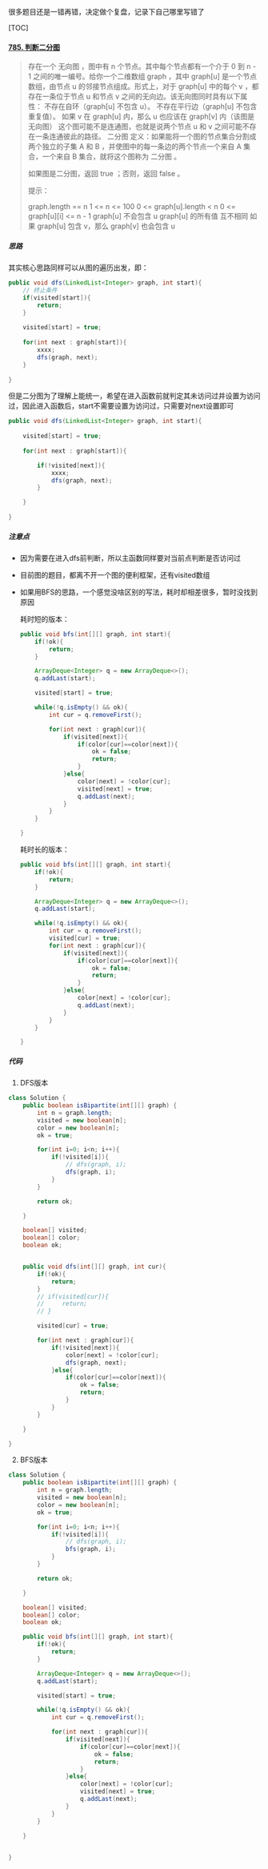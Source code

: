 很多题目还是一错再错，决定做个复盘，记录下自己哪里写错了



[TOC]

#### [785. 判断二分图](https://leetcode-cn.com/problems/is-graph-bipartite/)

> 存在一个 无向图 ，图中有 n 个节点。其中每个节点都有一个介于 0 到 n - 1 之间的唯一编号。给你一个二维数组 graph ，其中 graph[u] 是一个节点数组，由节点 u 的邻接节点组成。形式上，对于 graph[u] 中的每个 v ，都存在一条位于节点 u 和节点 v 之间的无向边。该无向图同时具有以下属性：
> 不存在自环（graph[u] 不包含 u）。
> 不存在平行边（graph[u] 不包含重复值）。
> 如果 v 在 graph[u] 内，那么 u 也应该在 graph[v] 内（该图是无向图）
> 这个图可能不是连通图，也就是说两个节点 u 和 v 之间可能不存在一条连通彼此的路径。
> 二分图 定义：如果能将一个图的节点集合分割成两个独立的子集 A 和 B ，并使图中的每一条边的两个节点一个来自 A 集合，一个来自 B 集合，就将这个图称为 二分图 。
>
> 如果图是二分图，返回 true ；否则，返回 false 。
>
> 
>
> 提示：
>
> graph.length == n
> 1 <= n <= 100
> 0 <= graph[u].length < n
> 0 <= graph[u][i] <= n - 1
> graph[u] 不会包含 u
> graph[u] 的所有值 互不相同
> 如果 graph[u] 包含 v，那么 graph[v] 也会包含 u



##### 思路

其实核心思路同样可以从图的遍历出发，即：

```java
public void dfs(LinkedList<Integer> graph, int start){
	// 终止条件
    if(visited[start]){
        return;
    }
        
	visited[start] = true;
    
    for(int next : graph[start]){
        xxxx;
        dfs(graph, next);
    }
    
}
```

但是二分图为了理解上能统一，希望在进入函数前就判定其未访问过并设置为访问过，因此进入函数后，start不需要设置为访问过，只需要对next设置即可

```java
public void dfs(LinkedList<Integer> graph, int start){
        
	visited[start] = true;
    
    for(int next : graph[start]){

        if(!visited[next]){
            xxxx;
            dfs(graph, next);
        }

    }
    
}
```





##### 注意点

- 因为需要在进入dfs前判断，所以主函数同样要对当前点判断是否访问过

- 目前图的题目，都离不开一个图的便利框架，还有visited数组

- 如果用BFS的思路，一个感觉没啥区别的写法，耗时却相差很多，暂时没找到原因

  耗时短的版本：

  ```java
  public void bfs(int[][] graph, int start){
      if(!ok){
          return;
      }
  
      ArrayDeque<Integer> q = new ArrayDeque<>();
      q.addLast(start);
  
      visited[start] = true;
  
      while(!q.isEmpty() && ok){
          int cur = q.removeFirst();
  
          for(int next : graph[cur]){
              if(visited[next]){
                  if(color[cur]==color[next]){
                      ok = false;
                      return;
                  }
              }else{
                  color[next] = !color[cur];
                  visited[next] = true;
                  q.addLast(next);
              }
          }
      }
  
  }
  ```

  耗时长的版本：

  ```java
  public void bfs(int[][] graph, int start){
      if(!ok){
          return;
      }
  
      ArrayDeque<Integer> q = new ArrayDeque<>();
      q.addLast(start);
  
      while(!q.isEmpty() && ok){
          int cur = q.removeFirst();
          visited[cur] = true;
          for(int next : graph[cur]){
              if(visited[next]){
                  if(color[cur]==color[next]){
                      ok = false;
                      return;
                  }
              }else{
                  color[next] = !color[cur];
                  q.addLast(next);
              }
          }
      }
  
  }
  ```

  





##### 代码

1. DFS版本

```java
class Solution {
    public boolean isBipartite(int[][] graph) {
        int n = graph.length;        
        visited = new boolean[n];
        color = new boolean[n];
        ok = true;

        for(int i=0; i<n; i++){
            if(!visited[i]){
                // dfs(graph, i);
                dfs(graph, i);
            }
        }

        return ok;

    }

    boolean[] visited;
    boolean[] color;
    boolean ok;


    public void dfs(int[][] graph, int cur){
        if(!ok){
            return;
        }
        // if(visited[cur]){
        //     return;
        // }

        visited[cur] = true;

        for(int next : graph[cur]){
            if(!visited[next]){
                color[next] = !color[cur];
                dfs(graph, next);
            }else{
                if(color[cur]==color[next]){
                    ok = false;
                    return;
                }
            }
        }

    }    

}
```

2. BFS版本

```java
class Solution {
    public boolean isBipartite(int[][] graph) {
        int n = graph.length;        
        visited = new boolean[n];
        color = new boolean[n];
        ok = true;

        for(int i=0; i<n; i++){
            if(!visited[i]){
                // dfs(graph, i);
                bfs(graph, i);
            }
        }

        return ok;

    }

    boolean[] visited;
    boolean[] color;
    boolean ok;

    public void bfs(int[][] graph, int start){
        if(!ok){
            return;
        }

        ArrayDeque<Integer> q = new ArrayDeque<>();
        q.addLast(start);

        visited[start] = true;

        while(!q.isEmpty() && ok){
            int cur = q.removeFirst();

            for(int next : graph[cur]){
                if(visited[next]){
                    if(color[cur]==color[next]){
                        ok = false;
                        return;
                    }
                }else{
                    color[next] = !color[cur];
                    visited[next] = true;
                    q.addLast(next);
                }
            }
        }

    }
    

}
```

